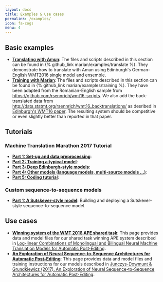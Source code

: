 ```yaml
---
layout: docs
title: Examples & Use cases
permalink: /examples/
icon: fa-cogs
menu: 4
---
```


## Basic examples

* **[Translating with Amun](/examples/translating/)**:
The files and scripts described in this section can be found in {% github_link
marian/examples/translate %}. They demonstrate how to translate with Amun using
Edinburgh's German-English WMT2016 single model and ensemble.
* **[Training with Marian](/examples/training/)**: The files
and scripts described in this section can be found in
{% github_link marian/examples/training %}. They have been adapted from the
Romanian-English sample from <https://github.com/rsennrich/wmt16-scripts>.
We also add the back-translated data from <http://data.statmt.org/rsennrich/wmt16_backtranslations/>
as desribed in [Edinburgh's WMT16 paper](http://www.aclweb.org/anthology/W16-2323).
The resulting system should be competitive or even slightly better than
reported in that paper.

## Tutorials

### Machine Translation Marathon 2017 Tutorial

* **[Part 1: Set-up and data preprocessing](/examples/mtm2017/intro/)**:
* **[Part 2: Training a typical model](/examples/mtm2017/model/)**:
* **[Part 3: Deep Edinburgh-style models](/examples/mtm2017/deep/)**:
* **[Part 4: Other models (language models, multi-source models ...)](/examples/mtm2017/other/)**:
* **[Part 5: Coding tutorial](/examples/mtm2017/coding/)**:


### Custom sequence-to-sequence models
* **[Part 1: A Sutskever-style model](/examples/tutorial/)**: Building and deploying a
Sutskever-style sequence-to-sequence model.
<!--* **[Part 2: Re-implementing basic Nematus](/examples/tutorial/)**: Extending the Sutskever model to a shallow Bahdanau-style model with attention as implemented in Nematus. * **[Part 3: Going deeper](/examples/tutorial/)**: Adding stacked RNNs and Deep Transtion Networks.-->

## Use cases

* **[Winning system of the WMT 2016 APE shared task](/examples/postedit/)**:
This page provides data and model files for our shared task winning APE system
described in [Log-linear Combinations of Monolingual and Bilingual Neural
Machine Translation Models for Automatic
Post-Editing](http://www.aclweb.org/anthology/W16-2378).
* **[An Exploration of Neural Sequence-to-Sequence Architectures for Automatic Post-Editing](/examples/exploration/)**:
This page provides data and model files and training instructions for our models described in
[Junczys-Dowmunt & Grundkiewicz (2017). An Exploration of Neural Sequence-to-Sequence Architectures for Automatic Post-Editing](https://arxiv.org/abs/1706.04138).
